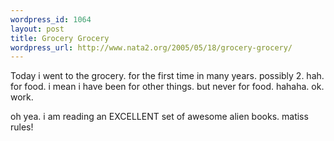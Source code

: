 ```yaml
--- 
wordpress_id: 1064
layout: post
title: Grocery Grocery
wordpress_url: http://www.nata2.org/2005/05/18/grocery-grocery/
---
```

Today i went to the grocery. for the first time in many years. possibly 2. hah. for food. i mean i have been for other things. but never for food. hahaha. ok. work. 

oh yea. i am reading an EXCELLENT set of awesome alien books. matiss rules!
